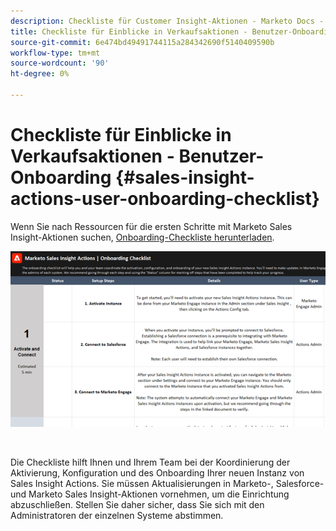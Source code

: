```yaml
---
description: Checkliste für Customer Insight-Aktionen - Marketo Docs - Produktdokumentation
title: Checkliste für Einblicke in Verkaufsaktionen - Benutzer-Onboarding
source-git-commit: 6e474bd49491744115a284342690f5140409590b
workflow-type: tm+mt
source-wordcount: '90'
ht-degree: 0%

---
```


# Checkliste für Einblicke in Verkaufsaktionen - Benutzer-Onboarding {#sales-insight-actions-user-onboarding-checklist}

Wenn Sie nach Ressourcen für die ersten Schritte mit Marketo Sales Insight-Aktionen suchen, [Onboarding-Checkliste herunterladen](/help/marketo/product-docs/marketo-sales-insight/actions/getting-started/assets/onboarding-checklist-marketo-sales-insight-actions-2023.xlsx).

[![](assets/sales-insight-actions-user-onboarding-checklist-1.png)](/help/marketo/product-docs/marketo-sales-insight/actions/getting-started/assets/onboarding-checklist-marketo-sales-insight-actions-2023.xlsx)

<br/>

Die Checkliste hilft Ihnen und Ihrem Team bei der Koordinierung der Aktivierung, Konfiguration und des Onboarding Ihrer neuen Instanz von Sales Insight Actions. Sie müssen Aktualisierungen in Marketo-, Salesforce- und Marketo Sales Insight-Aktionen vornehmen, um die Einrichtung abzuschließen. Stellen Sie daher sicher, dass Sie sich mit den Administratoren der einzelnen Systeme abstimmen.
